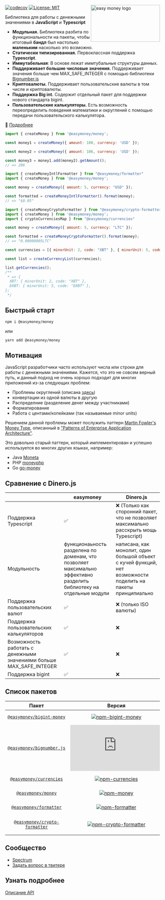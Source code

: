 <img src="https://easymoney.now.sh/img/logo.png" align="right"
     alt="easy money logo" width="225" height="120"></img>     

[![codecov](https://codecov.io/gh/frolovdev/easymoney/branch/master/graph/badge.svg)](https://codecov.io/gh/frolovdev/easymoney)
[![License: MIT](https://img.shields.io/badge/License-MIT-blue.svg)](https://opensource.org/licenses/MIT)

Библиотека для работы с денежными значениями в **JavaScript** и **Typescript**

* **Модульная.** Библиотека разбита по функциональности на пакеты, чтобы итоговый **бандл**
   был настолько **маленьким** насколько это возможно.
* **Статически типизированная.** Первоклассная поддержка **Typescript**.
* **Иммутабельная**: В основе лежат иммтубальные структуры данных.
* **Поддерживает большие числовые значения.** Поддерживает значения больше чем MAX_SAFE_INTEGER с помощью библиотеки [Bignumber.js](https://github.com/MikeMcl/bignumber.js/)
* **Криптовалюты.** Поддерживает пользовательские валюты в том числе и криптовалюты.
* **Поддержка Big int.** Содержит отдельный пакет для поддержки нового стандарта bigint.
* **Пользовательские калькуляторы.** Есть возможность переопределить поведения математики и округлений с помощью передачи пользовательского калькулятора.

📖 [Подробнее](https://easymoney.now.sh/docs/introduction/getting-started)

```js
import { createMoney } from '@easymoney/money';

const money1 = createMoney({ amount: 100, currency: 'USD' });

const money2 = createMoney({ amount: 106, currency: 'USD' });

const money3 = money1.add(money2).getAmount();
// => 206
```

```js
import { createMoneyIntlFormatter } from "@easymoney/formatter"
import { createMoney } from '@easymoney/money';

const money = createMoney({ amount: 5, currency: "USD" });

const formatted = createMoneyIntlFormatter().format(money);
// => "$0.05"
```

```js
import { createMoneyCryptoFormatter } from "@easymoney/crypto-formatter"
import { createMoney } from '@easymoney/money';
import { cryptoCurrenciesMap } from "@easymoney/currencies"

const money = createMoney({ amount: 5, currency: "LTC" });

const formatted = createMoneyCryptoFormatter().format(money);
// => "0.00000005LTC"
```

```js
const currencies = [{ minorUnit: 2, code: "XBT" }, { minorUnit: 5, code: "DXBT" }];

const list = createCurrencyList(currencies);

list.getCurrencies();
/**
 * => {
  XBT: { minorUnit: 2, code: "XBT" },
  DXBT: { minorUnit: 5, code: "DXBT" },
};
 */

```

## Быстрый старт

```sh
npm i @easymoney/money
```

или

```sh
yarn add @easymoney/money
```

## Мотивация

JavaScript разработчики часто используют числа или строки для работы с денежными значениями. Кажется, что это не совсем верный путь, и данный подход не очень хорошо подходит для многих приложений из-за следующих проблем:

- Проблемы округлений (описана [здесь](https://dev.to/frolovdev/why-rounding-is-more-important-than-you-think-134j))
- конвертации из одной валюты в другую
- Распределние (разделение денег между участниками)
- Форматирование
- Работа с центами/копейками (так называемые minor units)

Решением данной проблемы может послужить паттерн [Martin Fowler's Money Type](https://martinfowler.com/eaaCatalog/money.html), описанный в ["Patterns of Enterprise Application Architecture"](https://www.amazon.ca/gp/product/0321127420/ref=as_li_qf_asin_il_tl?ie=UTF8&tag=evertpot-20&creative=330641&linkCode=as2&creativeASIN=0321127420&linkId=3e43f20d3b2dd7e325a3feecdd2eaecd).

Это довольно старый паттерн, который имплементирован и успешно используется во многих других языках, например:

- Java [Moneta](https://github.com/JavaMoney/jsr354-ri)
- PHP [moneyphp](https://github.com/moneyphp/money)
- Go [go-money](https://github.com/Rhymond/go-money)

## Сравнение с Dinero.js

|                                                                     | easymoney                                                                                                           | Dinero.js                                                                                                    |
| ------------------------------------------------------------------- | ------------------------------------------------------------------------------------------------------------------- | ------------------------------------------------------------------------------------------------------------ |
| Поддержка Typescript                                                | ✅                                                                                                                   | ❌ (Только как сторонний пакет, что не позволяет максимально расскрыть мощь Typescript)                       |
| Модульность                                                         | функционаьность разделена по доменам, что позволяет максимально эффективно разделить библиотеку на отдельные модули | написана, как монолит, один большой объект с кучей функций, нет возможности поделить на пакеты принципиально |
| Поддержка пользовательских валют                                    | ✅                                                                                                                   | ❌ (только ISO валюты)                                                                                        |
| Поддержка пользовательских калькуляторов                            | ✅                                                                                                                   | ❌                                                                                                            |
| Возможность работать с денежными значениями больше MAX_SAFE_INTEGER | ✅                                                                                                                   | ❌                                                                                                            |
| Поддержка bigint                                                    | ✅                                                                                                                   | ❌                                                                                                            |

## Список пакетов

|              Пакет              |                      Версия                      |                    Зависимости                     |                      Размер                      |
| :-----------------------------: | :----------------------------------------------: | :------------------------------------------------: | :----------------------------------------------: |
|   [`@easymoney/bigint-money`]   |     [![npm-bigint-money]][pack-bigint-money]     |     [![deps-bigint-money]][david-bigint-money]     |     [![size-bigint-money]][pho-bigint-money]     |
|   [`@easymoney/bignumber.js`]   |        [![npm-bignumber]][pack-bignumber]        |        [![deps-bignumber]][david-bignumber]        |        [![size-bignumber]][pho-bignumber]        |
|    [`@easymoney/currencies`]    |       [![npm-currencies]][pack-currencies]       |       [![deps-currencies]][david-currencies]       |       [![size-currencies]][pho-currencies]       |
|      [`@easymoney/money`]       |            [![npm-money]][pack-money]            |            [![deps-money]][david-money]            |            [![size-money]][pho-money]            |
|    [`@easymoney/formatter`]     |        [![npm-formatter]][pack-formatter]        |        [![deps-formatter]][david-formatter]        |        [![size-formatter]][pho-formatter]        |
| [`@easymoney/crypto-formatter`] | [![npm-crypto-formatter]][pack-crypto-formatter] | [![deps-crypto-formatter]][david-crypto-formatter] | [![size-crypto-formatter]][pho-crypto-formatter] |

[`@easymoney/bigint-money`]: https://github.com/frolovdev/easymoney/tree/master/packages/bigint-money
[npm-bigint-money]: https://img.shields.io/npm/v/@easymoney/bigint-money?color=blue
[pack-bigint-money]: https://www.npmjs.com/package/@easymoney/bigint-money
[deps-bigint-money]: https://david-dm.org/frolovdev/easymoney/status.svg?path=packages/bigint-money
[david-bigint-money]: https://david-dm.org/frolovdev/easymoney?path=packages/bigint-money
[size-bigint-money]: https://img.shields.io/bundlephobia/minzip/@easymoney/bigint-money
[pho-bigint-money]: https://bundlephobia.com/result?p=@easymoney/bigint-money

[`@easymoney/bignumber.js`]: https://github.com/frolovdev/easymoney/tree/master/packages/bignumber.js
[npm-bignumber]: https://img.shields.io/npm/v/@easymoney/bignumber.js?color=blue
[pack-bignumber]: https://www.npmjs.com/package/@easymoney/bignumber.js
[deps-bignumber]: https://david-dm.org/frolovdev/easymoney/status.svg?path=packages/bignumber.js
[david-bignumber]: https://david-dm.org/frolovdev/easymoney?path=packages%2Fbignumber.js
[size-bignumber]: https://img.shields.io/bundlephobia/minzip/@easymoney/bignumber.js
[pho-bignumber]: https://bundlephobia.com/result?p=@easymoney/bignumber.js

[`@easymoney/currencies`]: https://github.com/frolovdev/easymoney/tree/master/packages/currencies
[npm-currencies]: https://img.shields.io/npm/v/@easymoney/currencies?color=blue
[pack-currencies]: https://www.npmjs.com/package/@easymoney/currencies
[deps-currencies]: https://david-dm.org/frolovdev/easymoney/status.svg?path=packages/currencies
[david-currencies]: https://david-dm.org/frolovdev/easymoney?path=packages/currencies
[size-currencies]: https://img.shields.io/bundlephobia/minzip/@easymoney/currencies
[pho-currencies]: https://bundlephobia.com/result?p=@easymoney/currencies

[`@easymoney/money`]: https://github.com/frolovdev/easymoney/tree/master/packages/money
[npm-money]: https://img.shields.io/npm/v/@easymoney/money?color=blue
[pack-money]: https://www.npmjs.com/package/@easymoney/money
[deps-money]: https://david-dm.org/frolovdev/easymoney/status.svg?path=packages/money
[david-money]: https://david-dm.org/frolovdev/easymoney?path=packages/money
[size-money]: https://img.shields.io/bundlephobia/minzip/@easymoney/money
[pho-money]: https://bundlephobia.com/result?p=@easymoney/money

[`@easymoney/formatter`]: https://github.com/frolovdev/easymoney/tree/master/packages/formatter
[npm-formatter]: https://img.shields.io/npm/v/@easymoney/formatter?color=blue
[pack-formatter]: https://www.npmjs.com/package/@easymoney/formatter
[deps-formatter]: https://david-dm.org/frolovdev/easymoney/status.svg?path=packages/formatter
[david-formatter]: https://david-dm.org/frolovdev/easymoney?path=packages/formatter
[size-formatter]: https://img.shields.io/bundlephobia/minzip/@easymoney/formatter
[pho-formatter]: https://bundlephobia.com/result?p=@easymoney/formatter

[`@easymoney/crypto-formatter`]: https://github.com/frolovdev/easymoney/tree/master/packages/crypto-formatter
[npm-crypto-formatter]: https://img.shields.io/npm/v/@easymoney/crypto-formatter?color=blue
[pack-crypto-formatter]: https://www.npmjs.com/package/@easymoney/crypto-formatter
[deps-crypto-formatter]: https://david-dm.org/frolovdev/easymoney/status.svg?path=packages/crypto-formatter
[david-crypto-formatter]: https://david-dm.org/frolovdev/easymoney?path=packages/crypto-formatter
[size-crypto-formatter]: https://img.shields.io/bundlephobia/minzip/@easymoney/crypto-formatter
[pho-crypto-formatter]: https://bundlephobia.com/result?p=@easymoney/crypto-formatter

## Сообщество

- [Spectrum](https://spectrum.chat/easymoney)
- [Задать вопрос в твитере](https://twitter.com/frolovdev)

## Узнать подробнее

[Описание API](https://easymoney.now.sh/docs/api/api-reference)
